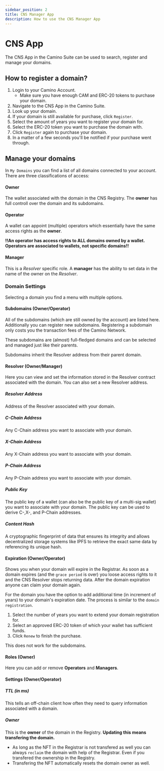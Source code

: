```yaml
---
sidebar_position: 2
title: CNS Manager App
description: How to use the CNS Manager App
---
```


# CNS App

The CNS App in the Camino Suite can be used to search, register and manage your domains.

## How to register a domain?

1. Login to your Camino Account.
   - Make sure you have enough CAM and ERC-20 tokens to purchase your domain.
2. Navigate to the CNS App in the Camino Suite.
3. Look up your domain.
4. If your domain is still available for purchase, click `Register`.
5. Select the amount of years you want to register your domain for.
6. Select the ERC-20 token you want to purchase the domain with.
7. Click `Register` again to purchase your domain.
8. In a matter of a few seconds you'll be notified if your purchase went through.

## Manage your domains

In `My Domains` you can find a list of all domains connected to your account.
There are three classifications of access:

#### Owner

The wallet associated with the domain in the CNS Registry. The **owner** has full controll over the domain and its subdomains.

#### Operator

A wallet can appoint (multiple) operators which essentially have the same access rights as the **owner**.

**!!An operator has access rights to ALL domains owned by a wallet. Operators are associated to wallets, not specific domains!!**

#### Manager

This is a _Resolver_ specific role. A **manager** has the ability to set data in the name of the owner on the _Resolver_.

### Domain Settings

Selecting a domain you find a menu with multiple options.

#### Subdomains (Owner/Operator)

All of the subdomains (which are still owned by the account) are listed here. Additionally you can register new subdomains.
Registering a subdomain only costs you the transaction fees of the Camino Network.

These subdomains are (almost) full-fledged domains and can be selected and managed just like their parents.

Subdomains inherit the Resolver address from their parent domain.

#### Resolver (Owner/Manager)

Here you can view and set the information stored in the Resolver contract associated with the domain.
You can also set a new Resolver address.

##### Resolver Address

Address of the Resolver associated with your domain.

##### C-Chain Address

Any C-Chain address you want to associate with your domain.

##### X-Chain Address

Any X-Chain address you want to associate with your domain.

##### P-Chain Address

Any P-Chain address you want to associate with your domain.

##### Public Key

The public key of a wallet (can also be the public key of a multi-sig wallet) you want to associate with your domain.
The public key can be used to derive C-,X-, and P-Chain addresses.

##### Content Hash

A cryptographic fingerprint of data that ensures its integrity and allows decentralized storage systems like IPFS to retrieve the exact same data by referencing its unique hash.

#### Expiration (Owner/Operator)

Shows you when your domain will expire in the Registrar.
As soon as a domain expires (and the `grace period` is over) you loose access rights to it and the CNS Resolver stops returning data.
After the domain expiration anyone can claim your domain again.

For the domain you have the option to add additional time (in increment of years) to your domain's expiration date.
The process is similar to the `domain registration`.

1. Select the number of years you want to extend your domain registration for.
2. Select an approved ERC-20 token of which your wallet has sufficient funds.
3. Click `Renew` to finish the purchase.

This does not work for the subdomains.

#### Roles (Owner)

Here you can add or remove **Operators** and **Managers**.

#### Settings (Owner/Operator)

##### TTL (in ms)

This tells an off-chain client how often they need to query information associated with a domain.

##### Owner

This is the **owner** of the domain in the Registry. **Updating this means transfering the domain.**

- As long as the NFT in the Registrar is not transfered as well you can always `reclaim` the domain with help of the Registrar. Even if you transfered the ownership in the Registry.
- Transfering the NFT automatically resets the domain owner as well.
